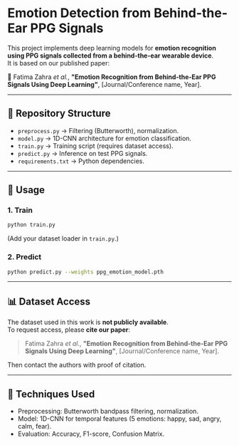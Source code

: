 
# Emotion Detection from Behind-the-Ear PPG Signals

This project implements deep learning models for **emotion recognition using PPG signals collected from a behind-the-ear wearable device**.  
It is based on our published paper:

📄 Fatima Zahra *et al.*, **"Emotion Recognition from Behind-the-Ear PPG Signals Using Deep Learning"**, [Journal/Conference name, Year].  

---

## 📂 Repository Structure
- `preprocess.py` → Filtering (Butterworth), normalization.  
- `model.py` → 1D-CNN architecture for emotion classification.  
- `train.py` → Training script (requires dataset access).  
- `predict.py` → Inference on test PPG signals.  
- `requirements.txt` → Python dependencies.  

---

## 🚀 Usage
### 1. Train
```bash
python train.py
```
(Add your dataset loader in `train.py`.)

### 2. Predict
```bash
python predict.py --weights ppg_emotion_model.pth
```

---

## 📊 Dataset Access
The dataset used in this work is **not publicly available**.  
To request access, please **cite our paper**:

> Fatima Zahra *et al.*, **"Emotion Recognition from Behind-the-Ear PPG Signals Using Deep Learning"**, [Journal/Conference name, Year].

Then contact the authors with proof of citation.

---

## 🧠 Techniques Used
- Preprocessing: Butterworth bandpass filtering, normalization.  
- Model: 1D-CNN for temporal features (5 emotions: happy, sad, angry, calm, fear).  
- Evaluation: Accuracy, F1-score, Confusion Matrix.  
